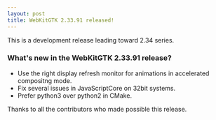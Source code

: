 ```yaml
---
layout: post
title: WebKitGTK 2.33.91 released!
---
```


This is a development release leading toward 2.34 series.

### What's new in the WebKitGTK 2.33.91 release?

 - Use the right display refresh monitor for animations in accelerated compositng mode.
 - Fix several issues in JavaScriptCore on 32bit systems.
 - Prefer python3 over python2 in CMake.

Thanks to all the contributors who made possible this release.